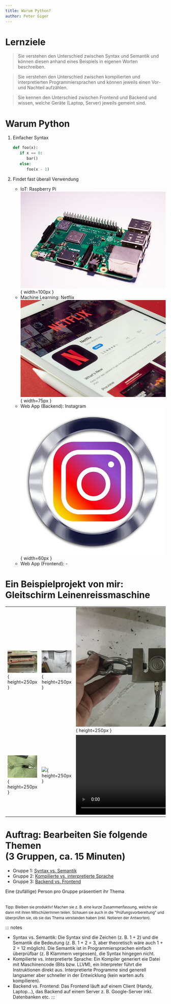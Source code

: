 ```yaml
---
title: Warum Python?
author: Peter Giger
---
```


# Lernziele <i class="fas fa-bullseye"></i>

> Sie verstehen den Unterschied zwischen Syntax und Semantik und können diesen anhand eines Beispiels in eigenen Worten beschreiben.

> Sie verstehen den Unterschied zwischen kompilierten und interpretierten Programmiersprachen und können jeweils einen Vor- und Nachteil aufzählen.

> Sie kennen den Unterschied zwischen Frontend und Backend und wissen, welche Geräte (Laptop, Server) jeweils gemeint sind.


# Warum Python <i class="fas fa-question"></i>

1. Einfacher Syntax
   
   ```python
   def foo(x):
      if x == 0:
         bar()
      else:
         foo(x - 1)
   ```

2. Findet fast überall Verwendung
   
   - IoT: Raspberry Pi ![](images/raspberry.jpg){ width=100px }
   - Machine Learning: Netflix ![](images/netflix.jpg){ width=75px }
   - Web App (Backend): Instagram ![](images/instagram.jpg){ width=60px }
   - Web App (Frontend): -


# Ein Beispielprojekt von mir: <br> Gleitschirm Leinenreissmaschine <i class="fas fa-parachute-box"></i>

||||
| ----------------------------------- | ----------------------------------- | ----------------------------------- |
| ![](images/line.jpg){ height=250px } | ![](images/machine.jpg){ height=250px } | ![](images/sensor.jpg){ height=250px } |
| ![](images/esp32.jpg){ height=250px } | ![](images/code.jpg){ height=250px } | <video src="images/movie.mov" controls height="250px"></video> |


# Auftrag: Bearbeiten Sie folgende Themen <br> (3 Gruppen, ca. 15 Minuten) <i class="fas fa-users"></i>

- Gruppe 1: [Syntax vs. Semantik](https://gadget-info.com/difference-between-syntax)
- Gruppe 2: [Kompilierte vs. interpretierte Sprache](https://www.elektronik-kompendium.de/sites/com/1705231.htm)
- Gruppe 3: [Backend vs. Frontend](https://www.ironhack.com/de/webentwicklung/front-end-vs-back-end-unterschied)

Eine (zufällige) Person pro Gruppe präsentiert ihr Thema


<small><br>Tipp: Bleiben sie produktiv! Machen sie z. B. eine kurze Zusammenfassung, welche sie dann mit ihren MitschülerInnen teilen. Schauen sie auch in die "Prüfungsvorbereitung" und überprüfen sie, ob sie das Thema verstanden haben (inkl. Notieren der Antworten).</small>

::: notes
- Syntax vs. Semantik:
  Die Syntax sind die Zeichen (z. B. 1 + 2) und die Semantik die Bedeutung (z. B. 1 + 2 = 3, aber theoretisch wäre auch 1 + 2 = 12 möglich). Die Semantik ist in Programmiersprachen einfach überprüfbar (z. B Klammern vergessen), die Syntax hingegen nicht.
- Kompilierte vs. interpretierte Sprache: 
  Ein Kompiler generiert eie Datei mit Maschinencode (Bits bzw. LLVM), ein Interpreter führt die Instruktionen direkt aus. Interpretierte Programme sind generell langsamer aber schneller in der Entwicklung (kein warten aufs kompilieren).
- Backend vs. Frontend:
  Das Frontend läuft auf einem Client (Handy, Laptop...), das Backend auf einem Server z. B. Google-Server inkl. Datenbanken etc.
:::